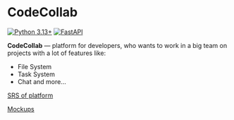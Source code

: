 # CodeCollab

[![Python 3.13+](https://img.shields.io/badge/Python-3.13+-green.svg)](https://www.python.org/)
[![FastAPI](https://img.shields.io/badge/FastAPI-0.115+-lightblue.svg)](https://fastapi.tiangolo.com/)

**CodeCollab** — platform for developers, who wants to work in a big team on projects with a lot of features like:
- File System
- Task System
- Chat
and more...

[SRS of platform](https://github.com/korhvimtv/code-collab/blob/main/Requirements/SRS.md)

[Mockups](https://github.com/korhvimtv/code-collab/tree/main/Mockups)
